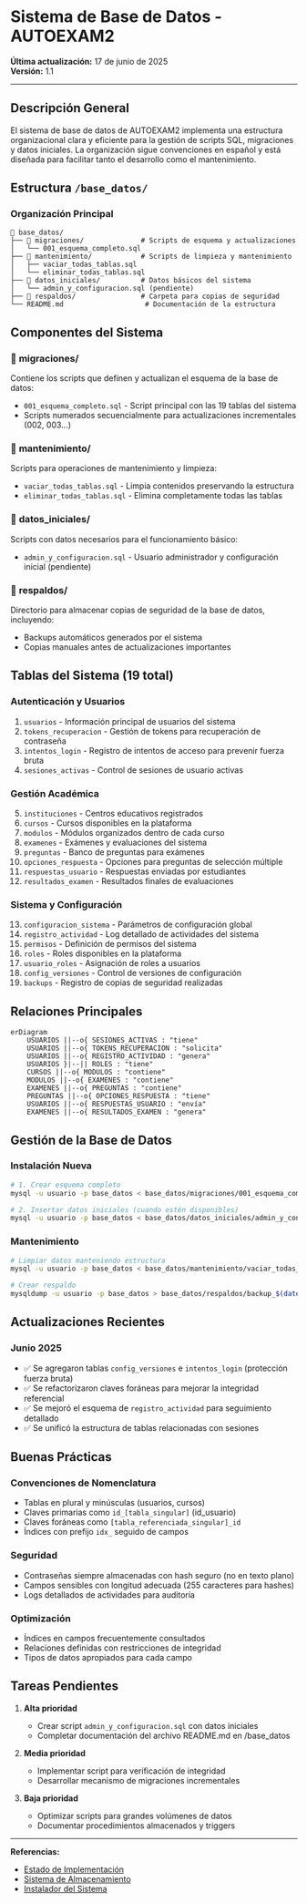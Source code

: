 # Sistema de Base de Datos - AUTOEXAM2

**Última actualización:** 17 de junio de 2025  
**Versión:** 1.1

---

## Descripción General

El sistema de base de datos de AUTOEXAM2 implementa una estructura organizacional clara y eficiente para la gestión de scripts SQL, migraciones y datos iniciales. La organización sigue convenciones en español y está diseñada para facilitar tanto el desarrollo como el mantenimiento.

## Estructura `/base_datos/`

### Organización Principal
```
📂 base_datos/
├── 📁 migraciones/              # Scripts de esquema y actualizaciones
│   └── 001_esquema_completo.sql
├── 📁 mantenimiento/            # Scripts de limpieza y mantenimiento
│   ├── vaciar_todas_tablas.sql
│   └── eliminar_todas_tablas.sql
├── 📁 datos_iniciales/          # Datos básicos del sistema
│   └── admin_y_configuracion.sql (pendiente)
├── 📁 respaldos/                # Carpeta para copias de seguridad
└── README.md                    # Documentación de la estructura
```

## Componentes del Sistema

### 📁 **migraciones/**
Contiene los scripts que definen y actualizan el esquema de la base de datos:

- `001_esquema_completo.sql` - Script principal con las 19 tablas del sistema
- Scripts numerados secuencialmente para actualizaciones incrementales (002, 003...)

### 📁 **mantenimiento/**
Scripts para operaciones de mantenimiento y limpieza:

- `vaciar_todas_tablas.sql` - Limpia contenidos preservando la estructura
- `eliminar_todas_tablas.sql` - Elimina completamente todas las tablas

### 📁 **datos_iniciales/**
Scripts con datos necesarios para el funcionamiento básico:

- `admin_y_configuracion.sql` - Usuario administrador y configuración inicial (pendiente)

### 📁 **respaldos/**
Directorio para almacenar copias de seguridad de la base de datos, incluyendo:

- Backups automáticos generados por el sistema
- Copias manuales antes de actualizaciones importantes

## Tablas del Sistema (19 total)

### Autenticación y Usuarios
1. `usuarios` - Información principal de usuarios del sistema
2. `tokens_recuperacion` - Gestión de tokens para recuperación de contraseña
3. `intentos_login` - Registro de intentos de acceso para prevenir fuerza bruta
4. `sesiones_activas` - Control de sesiones de usuario activas

### Gestión Académica
5. `instituciones` - Centros educativos registrados
6. `cursos` - Cursos disponibles en la plataforma
7. `modulos` - Módulos organizados dentro de cada curso
8. `examenes` - Exámenes y evaluaciones del sistema
9. `preguntas` - Banco de preguntas para exámenes
10. `opciones_respuesta` - Opciones para preguntas de selección múltiple
11. `respuestas_usuario` - Respuestas enviadas por estudiantes
12. `resultados_examen` - Resultados finales de evaluaciones

### Sistema y Configuración
13. `configuracion_sistema` - Parámetros de configuración global
14. `registro_actividad` - Log detallado de actividades del sistema
15. `permisos` - Definición de permisos del sistema
16. `roles` - Roles disponibles en la plataforma
17. `usuario_roles` - Asignación de roles a usuarios
18. `config_versiones` - Control de versiones de configuración
19. `backups` - Registro de copias de seguridad realizadas

## Relaciones Principales

```mermaid
erDiagram
    USUARIOS ||--o{ SESIONES_ACTIVAS : "tiene"
    USUARIOS ||--o{ TOKENS_RECUPERACION : "solicita"
    USUARIOS ||--o{ REGISTRO_ACTIVIDAD : "genera"
    USUARIOS }|--|| ROLES : "tiene"
    CURSOS ||--o{ MODULOS : "contiene"
    MODULOS ||--o{ EXAMENES : "contiene"
    EXAMENES ||--o{ PREGUNTAS : "contiene"
    PREGUNTAS ||--o{ OPCIONES_RESPUESTA : "tiene"
    USUARIOS ||--o{ RESPUESTAS_USUARIO : "envía"
    EXAMENES ||--o{ RESULTADOS_EXAMEN : "genera"
```

## Gestión de la Base de Datos

### Instalación Nueva
```bash
# 1. Crear esquema completo
mysql -u usuario -p base_datos < base_datos/migraciones/001_esquema_completo.sql

# 2. Insertar datos iniciales (cuando estén disponibles)
mysql -u usuario -p base_datos < base_datos/datos_iniciales/admin_y_configuracion.sql
```

### Mantenimiento
```bash
# Limpiar datos manteniendo estructura
mysql -u usuario -p base_datos < base_datos/mantenimiento/vaciar_todas_tablas.sql

# Crear respaldo
mysqldump -u usuario -p base_datos > base_datos/respaldos/backup_$(date +%Y%m%d_%H%M%S).sql
```

## Actualizaciones Recientes

### Junio 2025
- ✅ Se agregaron tablas `config_versiones` e `intentos_login` (protección fuerza bruta)
- ✅ Se refactorizaron claves foráneas para mejorar la integridad referencial
- ✅ Se mejoró el esquema de `registro_actividad` para seguimiento detallado
- ✅ Se unificó la estructura de tablas relacionadas con sesiones

## Buenas Prácticas

### Convenciones de Nomenclatura
- Tablas en plural y minúsculas (usuarios, cursos)
- Claves primarias como `id_[tabla_singular]` (id_usuario)
- Claves foráneas como `[tabla_referenciada_singular]_id`
- Índices con prefijo `idx_` seguido de campos

### Seguridad
- Contraseñas siempre almacenadas con hash seguro (no en texto plano)
- Campos sensibles con longitud adecuada (255 caracteres para hashes)
- Logs detallados de actividades para auditoría

### Optimización
- Índices en campos frecuentemente consultados
- Relaciones definidas con restricciones de integridad
- Tipos de datos apropiados para cada campo

## Tareas Pendientes

1. **Alta prioridad**
   - Crear script `admin_y_configuracion.sql` con datos iniciales
   - Completar documentación del archivo README.md en /base_datos

2. **Media prioridad**
   - Implementar script para verificación de integridad
   - Desarrollar mecanismo de migraciones incrementales

3. **Baja prioridad**
   - Optimizar scripts para grandes volúmenes de datos
   - Documentar procedimientos almacenados y triggers

---

**Referencias:**
- [Estado de Implementación](../estado_implementacion.md)
- [Sistema de Almacenamiento](almacenamiento.md)
- [Instalador del Sistema](../../01_estructura_presentacion/03_instalador.md)
